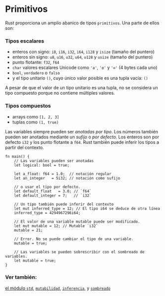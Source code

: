 # Primitivos

Rust proporciona un amplio abanico de tipos `primitivos`. Una parte de ellos son:

### Tipos escalares

* enteros con signo: `i8`, `i16`, `i32`, `i64`, `i128` y `isize` (tamaño del puntero)
* enteros sin signo: `u8`, `u16`, `u32`, `u64`, `u128` y `usize` (tamaño del puntero)
* punto flotante: `f32`, `f64`
* `char` valores escalares Unicode como `'a'`, `'α'` y `'∞'` (4 bytes cada uno)
* `bool`, `verdadero` o `falso`
* y el tipo unitario `()`, cuyo único valor posible es una tupla vacía: `()`

A pesar de que el valor de un tipo unitario es una tupla, no se considera un 
tipo compuesto porque no contiene múltiples valores.

### Tipos compuestos

* arrays como `[1, 2, 3]`
* tuplas como `(1, true)`

Las variables siempre pueden ser *anotadas por tipo*. Los números también pueden 
ser anotados mediante un *sufijo* o *por defecto*. Los enteros son por defecto `i32` 
y los punto flotante a `f64`. Rust también puede inferir los tipos a partir del contexto.

```rust,editable,ignore,mdbook-runnable
fn main() {
    // Las variables pueden ser anotadas
    let logical: bool = true;

    let a_float: f64 = 1.0;  // notación regular
    let an_integer   = 5i32; // notación como sufijo

    // o usar el tipo por defecto.
    let default_float   = 3.0; // `f64`
    let default_integer = 7;   // `i32`
    
    // Un tipo también puede inferir del contexto 
    let mut inferred_type = 12; // El tipo i64 se deduce de otra línea
    inferred_type = 4294967296i64;
    
    // El valor de una variable mutable puede ser modificado.
    let mut mutable = 12; // Mutable `i32`
    mutable = 21;
    
    // Error. No se puede cambiar el tipo de una variable.
    mutable = true;
    
    // Las variables se pueden sobrescribir con el sombreado de variables.
    let mutable = true;
}
```

### Ver también:

[el módulo `std`][std], [`mutabilidad`][mut], [`inferencia`][inference], y [`sombreado`][shadowing]

[std]: https://doc.rust-lang.org/std/
[mut]: variable_bindings/mut.md
[inference]: types/inference.md
[shadowing]: variable_bindings/scope.md
